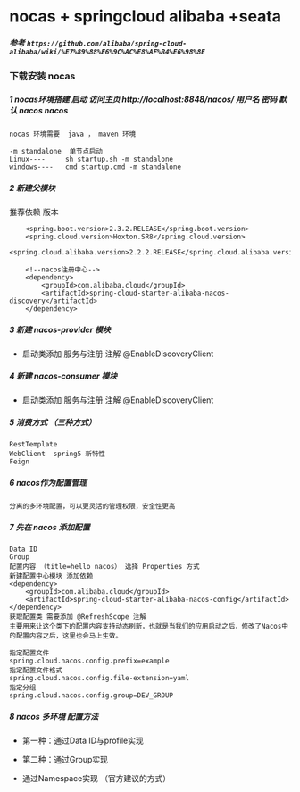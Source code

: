 # nocas + springcloud alibaba +seata

##### 参考  `https://github.com/alibaba/spring-cloud-alibaba/wiki/%E7%89%88%E6%9C%AC%E8%AF%B4%E6%98%8E`

### 下载安装 nocas 

##### 1  nocas环境搭建  启动 访问主页  http://localhost:8848/nacos/  用户名 密码 默认  nacos nacos
    nocas 环境需要  java ， maven 环境  
        
    -m standalone  单节点启动
    Linux----     sh startup.sh -m standalone
    windows----   cmd startup.cmd -m standalone
    
##### 2 新建父模块
    
推荐依赖 版本

        <spring.boot.version>2.3.2.RELEASE</spring.boot.version>
        <spring.cloud.version>Hoxton.SR8</spring.cloud.version>
        <spring.cloud.alibaba.version>2.2.2.RELEASE</spring.cloud.alibaba.version> 
        
        <!--nacos注册中心-->
        <dependency>
            <groupId>com.alibaba.cloud</groupId>
            <artifactId>spring-cloud-starter-alibaba-nacos-discovery</artifactId>
        </dependency>   

##### 3 新建 nacos-provider 模块

 * 启动类添加 服务与注册 注解 @EnableDiscoveryClient	
 

 ##### 4 新建 nacos-consumer 模块
 
* 启动类添加 服务与注册 注解 @EnableDiscoveryClient	

##### 5 消费方式 （三种方式）

    RestTemplate
    WebClient  spring5 新特性
    Feign 

##### 6 nacos作为配置管理

    分离的多环境配置，可以更灵活的管理权限，安全性更高

##### 7 先在 nacos 添加配置 

    Data ID
    Group
    配置内容 （title=hello nacos） 选择 Properties 方式
    新建配置中心模块 添加依赖
    <dependency>
        <groupId>com.alibaba.cloud</groupId>
        <artifactId>spring-cloud-starter-alibaba-nacos-config</artifactId>
    </dependency>
    获取配置类 需要添加 @RefreshScope 注解
    主要用来让这个类下的配置内容支持动态刷新，也就是当我们的应用启动之后，修改了Nacos中的配置内容之后，这里也会马上生效。

    指定配置文件
    spring.cloud.nacos.config.prefix=example
    指定配置文件格式
    spring.cloud.nacos.config.file-extension=yaml
    指定分组
    spring.cloud.nacos.config.group=DEV_GROUP

##### 8 nacos 多环境 配置方法

* 第一种：通过Data ID与profile实现

* 第二种：通过Group实现

* 通过Namespace实现  （官方建议的方式）





















